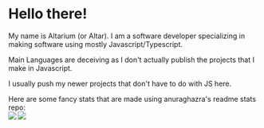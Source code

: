 # Hello there!

My name is Altarium (or Altar). I am a software developer specializing in making software using mostly Javascript/Typescript.

Main Languages are deceiving as I don't actually publish the projects that I make in Javascript.

I usually push my newer projects that don't have to do with JS here.

Here are some fancy stats that are made using anuraghazra's readme stats repo:  
<a href="https://github.com/anuraghazra/github-readme-stats">
  <img align="left" src="https://github-readme-stats.vercel.app/api?username=AltariasMainAccount&hide=stars&count_private=true&show_icons=true&theme=dark&include_all_commits=true&hide_border=true" />
</a>
<a href="https://github.com/anuraghazra/github-readme-stats">
  <img align="left" src="https://github-readme-stats.vercel.app/api/top-langs/?username=AltariasMainAccount&langs_count=6&theme=dark&hide_border=true&card_width=500" />
</a>  
